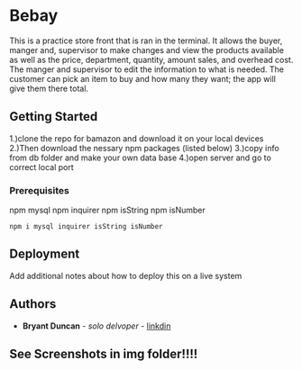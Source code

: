 # Bebay

This is a practice store front that is ran in the terminal. It allows the buyer, manger and, supervisor to make changes and view the products available as well as the price, department, quantity, amount sales, and overhead cost. The manger and supervisor to edit the information to what is needed. The customer can pick an item to buy and how many they want; the app will give them there total.    


## Getting Started

1.)clone the repo for bamazon and download it on your local devices
2.)Then download the nessary npm packages (listed below)
3.)copy info from db folder and make your own data base 
4.)open server and go to correct local port 

### Prerequisites

npm mysql 
npm inquirer
npm isString
npm isNumber 

```
npm i mysql inquirer isString isNumber 
```

## Deployment

Add additional notes about how to deploy this on a live system

## Authors

* **Bryant Duncan** - *solo delvoper* - [linkdin](https://www.linkedin.com/in/bryant-duncan/)

## See Screenshots in img folder!!!!
